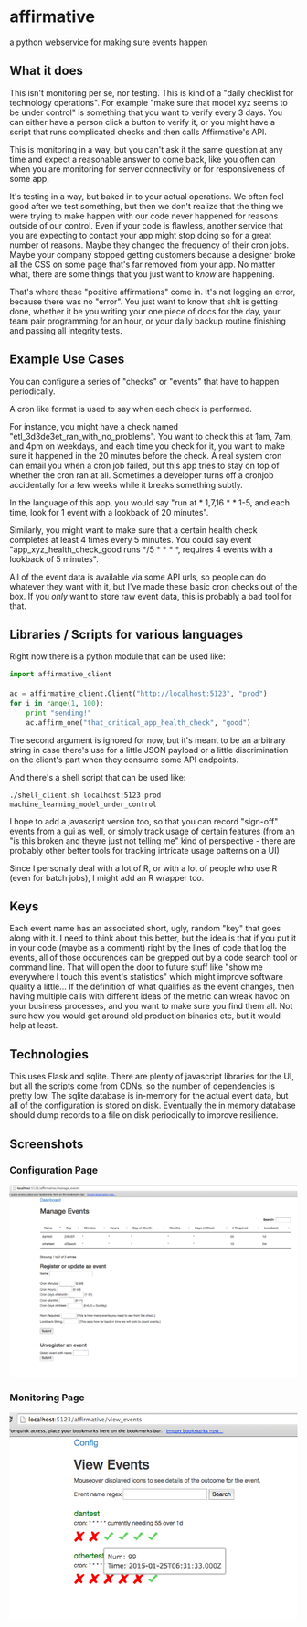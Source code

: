 # affirmative
a python webservice for making sure events happen

## What it does ##
This isn't monitoring per se, nor testing.  This is kind of a "daily
checklist for technology operations".  For example "make sure that model xyz
seems to be under control" is something that you want to verify every 3 days.
You can either have a person click a button to verify it, or you might have a
script that runs complicated checks and then calls Affirmative's API.  

This is monitoring in a way, but you can't ask it the same question at any time
and expect a reasonable answer to come back, like you often can when you are
monitoring for server connectivity or for responsiveness of some app. 

It's testing in a way, but baked in to your actual operations.  We often feel
good after we test something, but then we don't realize that the thing we were
trying to make happen with our code never happened for reasons outside of our
control.  Even if your code is flawless, another service that you are expecting
to contact your app might stop doing so for a great number of reasons.  Maybe they
changed the frequency of their cron jobs.  Maybe your company stopped getting
customers because a designer broke all the CSS on some page that's far removed
from your app.  No matter what, there are some things that you just want to
_know_ are happening.

That's where these "positive affirmations" come in.  It's not logging an error,
because there was no "error".  You just want to know that sh!t is getting done,
whether it be you writing your one piece of docs for the day, your team pair
programming for an hour, or your daily backup routine finishing and passing all
integrity tests.

## Example Use Cases ##

You can configure a series of "checks" or "events" that have to happen periodically.

A cron like format is used to say when each check is performed.

For instance, you might have a check named "etl_3d3de3et_ran_with_no_problems".
You want to check this at 1am, 7am, and 4pm on weekdays, and each time you
check for it, you want to make sure it happened in the 20 minutes before the
check.  A real system cron can email you when a cron job failed, but this app
tries to stay on top of whether the cron ran at all.  Sometimes a developer
turns off a cronjob accidentally for a few weeks while it breaks something
subtly.

In the language of this app, you would say "run at * 1,7,16 * * 1-5, and each
time, look for 1 event with a lookback of 20 minutes".


Similarly, you might want to make sure that a certain health check completes at
least 4 times every 5 minutes.  You could say event "app_xyz_health_check_good
runs */5 * * * *, requires 4 events with a lookback of 5 minutes".

All of the event data is available via some API urls, so people can do whatever they want with it,
but I've made these basic cron checks out of the box.  If you _only_ want to store raw event data, this is probably a bad tool for that.

## Libraries / Scripts for various languages ##

Right now there is a python module that can be used like:
```python
import affirmative_client

ac = affirmative_client.Client("http://localhost:5123", "prod")
for i in range(1, 100):
    print "sending!"
    ac.affirm_one("that_critical_app_health_check", "good")
```
The second argument is ignored for now, but it's meant to be an arbitrary string in case there's use 
for a little JSON payload or a little discrimination on the client's part when they consume some API endpoints.

And there's a shell script that can be used like:

```
./shell_client.sh localhost:5123 prod machine_learning_model_under_control
```

I hope to add a javascript version too, so that you can record "sign-off" events
from a gui as well, or simply track usage of certain features (from an "is this
broken and theyre just not telling me" kind of perspective - there are probably
other better tools for tracking intricate usage patterns on a UI)

Since I personally deal with a lot of R, or with a lot of people who use R (even for batch jobs), I
might add an R wrapper too.


## Keys ##

Each event name has an associated short, ugly, random "key" that goes along
with it.  I need to think about this better, but the idea is that if you put it
in your code (maybe as a comment) right by the lines of code that log the
events, all of those occurences can be grepped out by a code search tool or
command line.  That will open the door to future stuff like "show me everywhere
I touch this event's statistics" which might improve software quality a
little...  If the definition of what qualifies as the event changes, then
having multiple calls with different ideas of the metric can wreak havoc on
your business processes, and you want to make sure you find them all.  Not sure
how you would get around old production binaries etc, but it would help at
least.


## Technologies ##
This uses Flask and sqlite.  There are plenty of javascript libraries for the
UI, but all the scripts come from CDNs, so the number of dependencies is pretty
low.  The sqlite database is in-memory for the actual event data, but all of
the configuration is stored on disk.  Eventually the in memory database should
dump records to a file on disk periodically to improve resilience.


## Screenshots ##
### Configuration Page ###
![Alt text](/screenshots/config_events.png?raw=true "Optional title")
### Monitoring Page ###
![Alt text](/screenshots/view_events.png?raw=true "Optional title")
